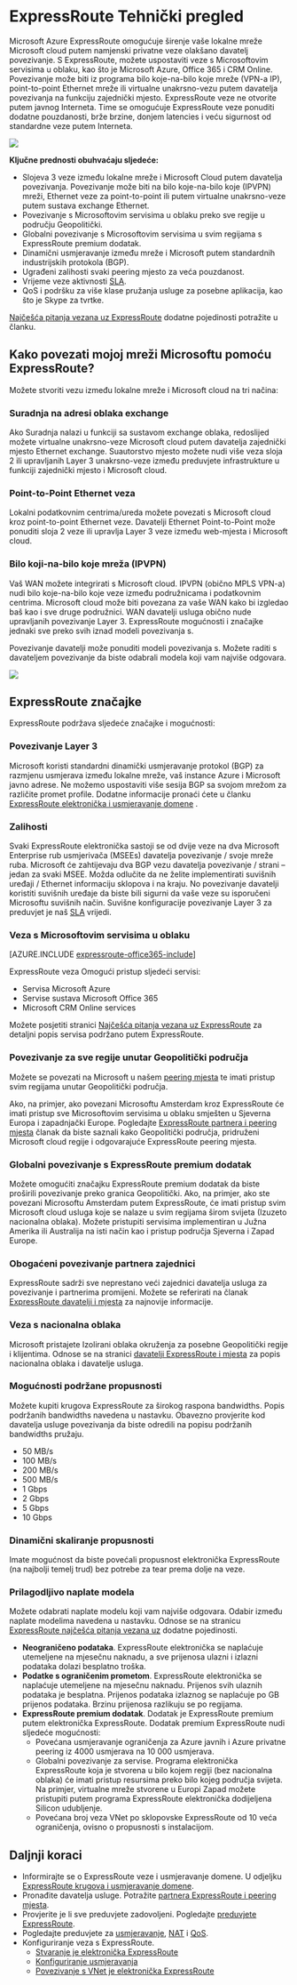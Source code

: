 <properties 
   pageTitle="Uvod u ExpressRoute | Microsoft Azure"
   description="Ova stranica sadrži pregled ExpressRoute servisa, uključujući funkcioniranje vezu s ExpressRoute."
   documentationCenter="na"
   services="expressroute"
   authors="cherylmc"
   manager="carmonm"
   editor=""/>
<tags 
   ms.service="expressroute"
   ms.devlang="na"
   ms.topic="get-started-article" 
   ms.tgt_pltfrm="na"
   ms.workload="infrastructure-services" 
   ms.date="10/10/2016"
   ms.author="cherylmc"/>

# <a name="expressroute-technical-overview"></a>ExpressRoute Tehnički pregled

Microsoft Azure ExpressRoute omogućuje širenje vaše lokalne mreže Microsoft cloud putem namjenski privatne veze olakšano davatelj povezivanje. S ExpressRoute, možete uspostaviti veze s Microsoftovim servisima u oblaku, kao što je Microsoft Azure, Office 365 i CRM Online. Povezivanje može biti iz programa bilo koje-na-bilo koje mreže (VPN-a IP), point-to-point Ethernet mreže ili virtualne unakrsno-vezu putem davatelja povezivanja na funkciju zajednički mjesto. ExpressRoute veze ne otvorite putem javnog Interneta. Time se omogućuje ExpressRoute veze ponuditi dodatne pouzdanosti, brže brzine, donjem latencies i veću sigurnost od standardne veze putem Interneta.

![](./media/expressroute-introduction/expressroute-basic.png)

**Ključne prednosti obuhvaćaju sljedeće:**

- Slojeva 3 veze između lokalne mreže i Microsoft Cloud putem davatelja povezivanja. Povezivanje može biti na bilo koje-na-bilo koje (IPVPN) mreži, Ethernet veze za point-to-point ili putem virtualne unakrsno-veze putem sustava exchange Ethernet.
- Povezivanje s Microsoftovim servisima u oblaku preko sve regije u području Geopolitički.
- Globalni povezivanje s Microsoftovim servisima u svim regijama s ExpressRoute premium dodatak.
- Dinamični usmjeravanje između mreže i Microsoft putem standardnih industrijskih protokola (BGP).
- Ugrađeni zalihosti svaki peering mjesto za veća pouzdanost.
- Vrijeme veze aktivnosti [SLA](https://azure.microsoft.com/support/legal/sla/).
- QoS i podršku za više klase pružanja usluge za posebne aplikacija, kao što je Skype za tvrtke.

[Najčešća pitanja vezana uz ExpressRoute](expressroute-faqs.md) dodatne pojedinosti potražite u članku.

## <a name="howtoconnect"></a>Kako povezati mojoj mreži Microsoftu pomoću ExpressRoute?

Možete stvoriti vezu između lokalne mreže i Microsoft cloud na tri načina:

### <a name="co-located-at-a-cloud-exchange"></a>Suradnja na adresi oblaka exchange

Ako Suradnja nalazi u funkciji sa sustavom exchange oblaka, redoslijed možete virtualne unakrsno-veze Microsoft cloud putem davatelja zajednički mjesto Ethernet exchange. Suautorstvo mjesto možete nudi više veza sloja 2 ili upravljanih Layer 3 unakrsno-veze između preduvjete infrastrukture u funkciji zajednički mjesto i Microsoft cloud.

### <a name="point-to-point-ethernet-connections"></a>Point-to-Point Ethernet veza 

Lokalni podatkovnim centrima/ureda možete povezati s Microsoft cloud kroz point-to-point Ethernet veze. Davatelji Ethernet Point-to-Point može ponuditi sloja 2 veze ili upravlja Layer 3 veze između web-mjesta i Microsoft cloud.

### <a name="any-to-any-ipvpn-networks"></a>Bilo koji-na-bilo koje mreža (IPVPN)

Vaš WAN možete integrirati s Microsoft cloud. IPVPN (obično MPLS VPN-a) nudi bilo koje-na-bilo koje veze između podružnicama i podatkovnim centrima. Microsoft cloud može biti povezana za vaše WAN kako bi izgledao baš kao i sve druge podružnici. WAN davatelji usluga obično nude upravljanih povezivanje Layer 3. ExpressRoute mogućnosti i značajke jednaki sve preko svih iznad modeli povezivanja s. 

Povezivanje davatelji može ponuditi modeli povezivanja s. Možete raditi s davateljem povezivanje da biste odabrali modela koji vam najviše odgovara.

![](./media/expressroute-introduction/expressroute-connectivitymodels.png)



## <a name="expressroute-features"></a>ExpressRoute značajke

ExpressRoute podržava sljedeće značajke i mogućnosti: 

### <a name="layer-3-connectivity"></a>Povezivanje Layer 3

Microsoft koristi standardni dinamički usmjeravanje protokol (BGP) za razmjenu usmjerava između lokalne mreže, vaš instance Azure i Microsoft javno adrese.  Ne možemo uspostaviti više sesija BGP sa svojom mrežom za različite promet profile. Dodatne informacije pronaći ćete u članku [ExpressRoute elektronička i usmjeravanje domene](expressroute-circuit-peerings.md) .

### <a name="redundancy"></a>Zalihosti

Svaki ExpressRoute elektronička sastoji se od dvije veze na dva Microsoft Enterprise rub usmjerivača (MSEEs) davatelja povezivanje / svoje mreže ruba. Microsoft će zahtijevaju dva BGP vezu davatelja povezivanje / strani – jedan za svaki MSEE. Možda odlučite da ne želite implementirati suvišnih uređaji / Ethernet informaciju sklopova i na kraju. No povezivanje davatelji koristiti suvišnih uređaje da biste bili sigurni da vaše veze su isporučeni Microsoftu suvišnih način. Suvišne konfiguracije povezivanje Layer 3 za preduvjet je naš [SLA](https://azure.microsoft.com/support/legal/sla/) vrijedi. 

### <a name="connectivity-to-microsoft-cloud-services"></a>Veza s Microsoftovim servisima u oblaku

[AZURE.INCLUDE [expressroute-office365-include](../../includes/expressroute-office365-include.md)]

ExpressRoute veza Omogući pristup sljedeći servisi:

- Servisa Microsoft Azure
- Servise sustava Microsoft Office 365
- Microsoft CRM Online services 
 
Možete posjetiti stranici [Najčešća pitanja vezana uz ExpressRoute](expressroute-faqs.md) za detaljni popis servisa podržano putem ExpressRoute.

### <a name="connectivity-to-all-regions-within-a-geopolitical-region"></a>Povezivanje za sve regije unutar Geopolitički područja

Možete se povezati na Microsoft u našem [peering mjesta](expressroute-locations.md) te imati pristup svim regijama unutar Geopolitički područja. 

Ako, na primjer, ako povezani Microsoftu Amsterdam kroz ExpressRoute će imati pristup sve Microsoftovim servisima u oblaku smješten u Sjeverna Europa i zapadnjački Europe. Pogledajte [ExpressRoute partnera i peering mjesta](expressroute-locations.md) članak da biste saznali kako Geopolitički područja, pridruženi Microsoft cloud regije i odgovarajuće ExpressRoute peering mjesta.

### <a name="global-connectivity-with-expressroute-premium-add-on"></a>Globalni povezivanje s ExpressRoute premium dodatak

Možete omogućiti značajku ExpressRoute premium dodatak da biste proširili povezivanje preko granica Geopolitički. Ako, na primjer, ako ste povezani Microsoftu Amsterdam putem ExpressRoute, će imati pristup svim Microsoft cloud usluga koje se nalaze u svim regijama širom svijeta (Izuzeto nacionalna oblaka). Možete pristupiti servisima implementiran u Južna Amerika ili Australija na isti način kao i pristup područja Sjeverna i Zapad Europe.

### <a name="rich-connectivity-partner-ecosystem"></a>Obogaćeni povezivanje partnera zajednici

ExpressRoute sadrži sve neprestano veći zajednici davatelja usluga za povezivanje i partnerima promijeni. Možete se referirati na članak [ExpressRoute davatelji i mjesta](expressroute-locations.md) za najnovije informacije.

### <a name="connectivity-to-national-clouds"></a>Veza s nacionalna oblaka

Microsoft pristajete Izolirani oblaka okruženja za posebne Geopolitički regije i klijentima. Odnose se na stranici [davatelji ExpressRoute i mjesta](expressroute-locations.md) za popis nacionalna oblaka i davatelje usluga.

### <a name="supported-bandwidth-options"></a>Mogućnosti podržane propusnosti

Možete kupiti krugova ExpressRoute za širokog raspona bandwidths. Popis podržanih bandwidths navedena u nastavku. Obavezno provjerite kod davatelja usluge povezivanja da biste odredili na popisu podržanih bandwidths pružaju.

- 50 MB/s
- 100 MB/s
- 200 MB/s
- 500 MB/s
- 1 Gbps
- 2 Gbps
- 5 Gbps
- 10 Gbps

### <a name="dynamic-scaling-of-bandwidth"></a>Dinamični skaliranje propusnosti

Imate mogućnost da biste povećali propusnost elektronička ExpressRoute (na najbolji temelj trud) bez potrebe za tear prema dolje na veze. 

### <a name="flexible-billing-models"></a>Prilagodljivo naplate modela

Možete odabrati naplate modelu koji vam najviše odgovara. Odabir između naplate modelima navedena u nastavku. Odnose se na stranicu [ExpressRoute najčešća pitanja vezana uz](expressroute-faqs.md) dodatne pojedinosti. 

- **Neograničeno podataka**. ExpressRoute elektronička se naplaćuje utemeljene na mjesečnu naknadu, a sve prijenosa ulazni i izlazni podataka dolazi besplatno troška. 
- **Podatke s ograničenim prometom**. ExpressRoute elektronička se naplaćuje utemeljene na mjesečnu naknadu. Prijenos svih ulaznih podataka je besplatna. Prijenos podataka izlaznog se naplaćuje po GB prijenos podataka. Brzinu prijenosa razlikuju se po regijama.
- **ExpressRoute premium dodatak**. Dodatak je ExpressRoute premium putem elektronička ExpressRoute. Dodatak premium ExpressRoute nudi sljedeće mogućnosti: 
    - Povećana usmjeravanje ograničenja za Azure javnih i Azure privatne peering iz 4000 usmjerava na 10 000 usmjerava.
    - Globalni povezivanje za servise. Programa elektronička ExpressRoute koja je stvorena u bilo kojem regiji (bez nacionalna oblaka) će imati pristup resursima preko bilo kojeg područja svijeta. Na primjer, virtualne mreže stvorene u Europi Zapad možete pristupiti putem programa ExpressRoute elektronička dodijeljena Silicon udubljenje.
    - Povećana broj veza VNet po sklopovske ExpressRoute od 10 veća ograničenja, ovisno o propusnosti s instalacijom.

## <a name="next-steps"></a>Daljnji koraci

- Informirajte se o ExpressRoute veze i usmjeravanje domene. U odjeljku [ExpressRoute krugova i usmjeravanje domene](expressroute-circuit-peerings.md).
- Pronađite davatelja usluge. Potražite [partnera ExpressRoute i peering mjesta](expressroute-locations.md).
- Provjerite je li sve preduvjete zadovoljeni. Pogledajte [preduvjete ExpressRoute](expressroute-prerequisites.md).
- Pogledajte preduvjete za [usmjeravanje](expressroute-routing.md), [NAT](expressroute-nat.md) i [QoS](expressroute-qos.md).
- Konfiguriranje veza s ExpressRoute.
    - [Stvaranje je elektronička ExpressRoute](expressroute-howto-circuit-classic.md)
    - [Konfiguriranje usmjeravanja](expressroute-howto-routing-classic.md)
    - [Povezivanje s VNet je elektronička ExpressRoute](expressroute-howto-linkvnet-classic.md)
